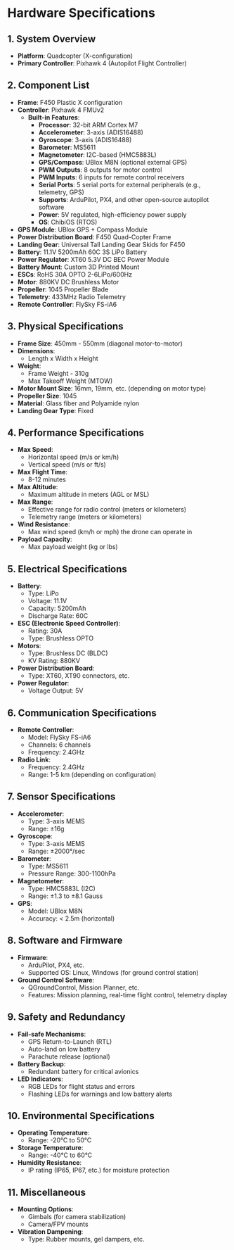 # Hardware Specifications

## 1. System Overview
- **Platform**: Quadcopter (X-configuration)
- **Primary Controller**: Pixhawk 4 (Autopilot Flight Controller)

## 2. Component List

- **Frame**: F450 Plastic X configuration
- **Controller**: Pixhawk 4 FMUv2
  - **Built-in Features**:
    - **Processor**: 32-bit ARM Cortex M7
    - **Accelerometer**: 3-axis (ADIS16488)
    - **Gyroscope**: 3-axis (ADIS16488)
    - **Barometer**: MS5611
    - **Magnetometer**: I2C-based (HMC5883L)
    - **GPS/Compass**: UBlox M8N (optional external GPS)
    - **PWM Outputs**: 8 outputs for motor control
    - **PWM Inputs**: 6 inputs for remote control receivers
    - **Serial Ports**: 5 serial ports for external peripherals (e.g., telemetry, GPS)
    - **Supports**: ArduPilot, PX4, and other open-source autopilot software
    - **Power**: 5V regulated, high-efficiency power supply
    - **OS**: ChibiOS (RTOS)
- **GPS Module**: UBlox GPS + Compass Module
- **Power Distribution Board**: F450 Quad-Copter Frame
- **Landing Gear**: Universal Tall Landing Gear Skids for F450
- **Battery**: 11.1V 5200mAh 60C 3S LiPo Battery
- **Power Regulator**: XT60 5.3V DC BEC Power Module
- **Battery Mount**: Custom 3D Printed Mount
- **ESCs**: RoHS 30A OPTO 2-6LiPo/600Hz
- **Motor**: 880KV DC Brushless Motor
- **Propeller**: 1045 Propeller Blade
- **Telemetry**: 433MHz Radio Telemetry
- **Remote Controller**: FlySky FS-iA6
  
## 3. Physical Specifications
- **Frame Size**: 450mm - 550mm (diagonal motor-to-motor)
- **Dimensions**:
  - Length x Width x Height
- **Weight**:
  - Frame Weight - 310g
  - Max Takeoff Weight (MTOW)
- **Motor Mount Size**: 16mm, 19mm, etc. (depending on motor type)
- **Propeller Size**: 1045
- **Material**: Glass fiber and Polyamide nylon
- **Landing Gear Type**: Fixed

## 4. Performance Specifications
- **Max Speed**:
  - Horizontal speed (m/s or km/h)
  - Vertical speed (m/s or ft/s)
- **Max Flight Time**:
  - 8-12 minutes
- **Max Altitude**:
  - Maximum altitude in meters (AGL or MSL)
- **Max Range**:
  - Effective range for radio control (meters or kilometers)
  - Telemetry range (meters or kilometers)
- **Wind Resistance**:
  - Max wind speed (km/h or mph) the drone can operate in
- **Payload Capacity**:
  - Max payload weight (kg or lbs)

## 5. Electrical Specifications
- **Battery**:
  - Type: LiPo
  - Voltage: 11.1V
  - Capacity: 5200mAh
  - Discharge Rate: 60C
- **ESC (Electronic Speed Controller)**:
  - Rating: 30A
  - Type: Brushless OPTO
- **Motors**:
  - Type: Brushless DC (BLDC)
  - KV Rating: 880KV
- **Power Distribution Board**:
  - Type: XT60, XT90 connectors, etc.
- **Power Regulator**:
  - Voltage Output: 5V

## 6. Communication Specifications
- **Remote Controller**:
  - Model: FlySky FS-iA6
  - Channels: 6 channels
  - Frequency: 2.4GHz
- **Radio Link**:
  - Frequency: 2.4GHz
  - Range: 1-5 km (depending on configuration)

## 7. Sensor Specifications
- **Accelerometer**:
  - Type: 3-axis MEMS
  - Range: ±16g
- **Gyroscope**:
  - Type: 3-axis MEMS
  - Range: ±2000°/sec
- **Barometer**:
  - Type: MS5611
  - Pressure Range: 300-1100hPa
- **Magnetometer**:
  - Type: HMC5883L (I2C)
  - Range: ±1.3 to ±8.1 Gauss
- **GPS**:
  - Model: UBlox M8N
  - Accuracy: < 2.5m (horizontal)

## 8. Software and Firmware
- **Firmware**:
  - ArduPilot, PX4, etc.
  - Supported OS: Linux, Windows (for ground control station)
- **Ground Control Software**:
  - QGroundControl, Mission Planner, etc.
  - Features: Mission planning, real-time flight control, telemetry display

## 9. Safety and Redundancy
- **Fail-safe Mechanisms**:
  - GPS Return-to-Launch (RTL)
  - Auto-land on low battery
  - Parachute release (optional)
- **Battery Backup**:
  - Redundant battery for critical avionics
- **LED Indicators**:
  - RGB LEDs for flight status and errors
  - Flashing LEDs for warnings and low battery alerts

## 10. Environmental Specifications
- **Operating Temperature**:
  - Range: -20°C to 50°C
- **Storage Temperature**:
  - Range: -40°C to 60°C
- **Humidity Resistance**:
  - IP rating (IP65, IP67, etc.) for moisture protection

## 11. Miscellaneous
- **Mounting Options**:
  - Gimbals (for camera stabilization)
  - Camera/FPV mounts
- **Vibration Dampening**:
  - Type: Rubber mounts, gel dampers, etc.
